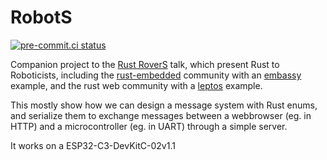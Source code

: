# RobotS

[![pre-commit.ci status](https://results.pre-commit.ci/badge/github/nim65s/RobotS/main.svg)](https://results.pre-commit.ci/latest/github/nim65s/RobotS/main)

Companion project to the [Rust RoverS](https://homepages.laas.fr/gsaurel/talks/rust-rovers.pdf) talk, which present
Rust to Roboticists, including the [rust-embedded](https://github.com/rust-embedded) community with an
[embassy](https://github.com/embassy-rs/embassy) example, and the rust web community with a
[leptos](https://github.com/leptos-rs/leptos) example.

This mostly show how we can design a message system with Rust enums, and serialize them to exchange messages between a
webbrowser (eg. in HTTP) and a microcontroller (eg. in UART) through a simple server.

It works on a ESP32-C3-DevKitC-02v1.1
